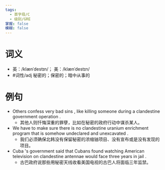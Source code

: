 ```yaml
---
tags:
  - 首字母/C
  - 级别/GRE
掌握: false
模糊: false
---
```

# 词义
- 英：/klænˈdestɪn/； 美：/klænˈdestɪn/
- #词性/adj  秘密的；保密的；暗中从事的
# 例句
- Others confess very bad sins , like killing someone during a clandestine government operation .
	- 其他人则忏悔深重的罪孽，比如在秘密的政府行动中谋杀某人。
- We have to make sure there is no clandestine uranium enrichment program that is somehow undeclared and unexcavated .
	- 我们必须确保北韩没有保留秘密的浓缩铀项目、没有宣布或是没有发现的项目。
- Cuba 's government said that Cubans found watching American television on clandestine antennae would face three years in jail .
	- 古巴政府说那些用秘密天线收看美国电视的古巴人将面临三年监禁。
